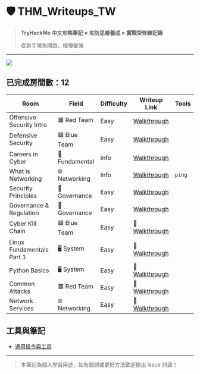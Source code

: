 # 🛡️ THM_Writeups_TW

> **TryHackMe 中文攻略筆記 × 攻防思維養成 × 實戰型修練記錄** 
>
> 從新手視角開啟，慢慢變強

---
[![](https://tryhackme-badges.s3.amazonaws.com/Moieph.png)](https://tryhackme.com/p/Moieph)

## 已完成房間數：12

|  Room                          |                 Field                |           Difficulty          | Writeup Link                                              | Tools | 
|--------------------------------------------------|--------------------------------------|-------------------------------|-----------------------------------------------------------|------|
| Offensive Security Intro    |               	🟥 Red Team       |              Easy             | [Walkthrough](./rooms/01_Offensive%20Security%20Intro.md) |
| Defensive Security           |             🟦 Blue Team         |              Easy             | [Walkthrough](./rooms/02_Defensive%20Security%20Intro.md) |
| Careers in Cyber            |           🔧Fundamental    |              Info             | [Walkthrough](./rooms/03_Careers%20in%20Cyber.md)         |
| What is Networking           |      🌐 Networking   |              Info             | [Walkthrough](./rooms/04_What%20is%20Networking.md)       | `ping` |
| Security Principles          |   🧾 Governance |             Easy          | [Walkthrough](./rooms/05_Security%20Principles.md)        |
| Governance & Regulation        |   🧾 Governance |             Easy          | [Walkthrough](./rooms/06_Governance%20&%20Regulation.md)               |
| Cyber Kill Chain              |        🟦 Blue Team    |             Easy          | 🔧[Walkthrough](./rooms/name1/walkthrough.md)               |
|  Linux Fundamentals Part 1      |    🖥️ System  |             Easy          | 🔧[Walkthrough](./rooms/name1/walkthrough.md)               |
| Python Basics               |     🖥️ System |             Easy          | 🔧[Walkthrough](./rooms/name1/walkthrough.md)               |
| Common Attacks                 |    	🟥 Red Team   |             Easy          | 🔧[Walkthrough](./rooms/name1/walkthrough.md)               |
| Network Services                 |    🌐 Networking   |             Easy          | 🔧[Walkthrough](./rooms/name1/walkthrough.md)               |


## 工具與筆記
- [通用指令與工具](./assets/common-tools.md)

---

> 本筆記為個人學習用途，如有錯誤或更好方法歡迎提出 Issue 討論！
